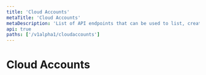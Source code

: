 ```yaml
---
title: 'Cloud Accounts'
metaTitle: 'Cloud Accounts'
metaDescription: 'List of API endpoints that can be used to list, create or edit cloud accounts'
api: true
paths: ['/v1alpha1/cloudaccounts']
---
```


# Cloud Accounts
